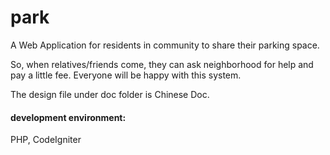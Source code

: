# park
A Web Application for residents in community to share their parking space.

So, when relatives/friends come, they can ask neighborhood for help and pay a little fee. Everyone will be happy with this system.

The design file under doc folder is Chinese Doc.

#### development environment:

PHP, CodeIgniter 
